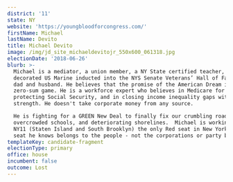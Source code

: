 ```yaml
---
district: '11'
state: NY
website: 'https://youngbloodforcongress.com/'
firstName: Michael
lastName: Devito
title: Michael Devito
image: /img/jd_site_michaeldevitojr_550x600_061318.jpg
electionDate: '2018-06-26'
blurb: >-
  Michael is a mediator, a union member, a NY State certified teacher, a
  decorated US Marine inducted into the NYS Senate Veterans’ Hall of Fame,and a
  dad and husband. He believes that the promise of the American Dream is not a
  zero-sum game. He is a workforce expert who believes in Medicare for All,
  protecting Social Security, and in closing income inequality gaps with union
  strength. He doesn't take corporate money from any source. 

  He is fighting for a GREEN New Deal to finally fix our crumbling roads,
  overcrowded schools, and deteriorating shorelines.  Michael is working to flip
  NY11 (Staten Island and South Brooklyn) the only Red seat in New York City, a
  seat he knows belongs to the people - not the corporations or party bosses. 
templateKey: candidate-fragment
electionType: primary
office: house
incumbent: false
outcome: Lost
---
```

